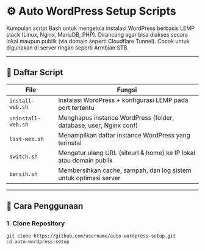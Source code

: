 # ⚙️ Auto WordPress Setup Scripts

Kumpulan script Bash untuk mengelola instalasi WordPress berbasis LEMP stack (Linux, Nginx, MariaDB, PHP). Dirancang agar bisa diakses secara lokal maupun publik (via domain seperti Cloudflare Tunnel). Cocok untuk digunakan di server ringan seperti Armbian STB.

---

## 📁 Daftar Script

| File               | Fungsi                                                                 |
|--------------------|------------------------------------------------------------------------|
| `install-web.sh`   | Instalasi WordPress + konfigurasi LEMP pada port tertentu              |
| `uninstall-web.sh` | Menghapus instance WordPress (folder, database, user, Nginx conf)      |
| `list-web.sh`      | Menampilkan daftar instance WordPress yang terinstal                  |
| `switch.sh`        | Mengatur ulang URL (siteurl & home) ke IP lokal atau domain publik     |
| `bersih.sh`        | Membersihkan cache, sampah, dan log sistem untuk optimasi server       |

---

## 🚀 Cara Penggunaan

### 1. Clone Repository
```bash
git clone https://github.com/username/auto-wordpress-setup.git
cd auto-wordpress-setup
